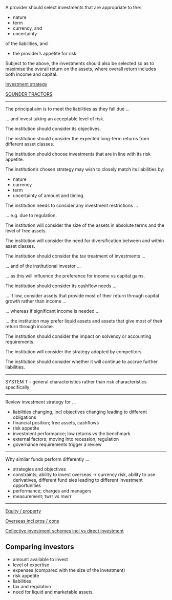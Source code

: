 
A provider should select investments that are appropriate to the:

- nature
- term
- currency, and
- uncertainty

of the liabilities, and

- the provider’s appetite for risk.

Subject to the above, the investments should also be selected so as to maximise the overall return on the assets, where overall return includes both income and capital.

[Investment strategy](14-choosing-an-appropriate-investment-strategy.md)

[SOUNDER TRACTORS](14-choosing-an-appropriate-investment-strategy.md#factors-influencing-an-institutions-investment-strategy)

---

The principal aim is to meet the liabilities as they fall due ...

... and invest taking an acceptable level of risk.

The institution should consider its objectives.

The institution should consider the expected long-term returns from different asset classes.

The institution should choose investments that are in line with its risk appetite.

The institution’s chosen strategy may wish to closely match its liabilities by:

- nature
- currency
- term
- uncertainty of amount and timing.

The institution needs to consider any investment restrictions ...

... e.g. due to regulation.

The institution will consider the size of the assets in absolute terms and the level of free assets.

The institution will consider the need for diversification between and within asset classes.

The institution should consider the tax treatment of investments ...

... and of the institutional investor ...

... as this will influence the preference for income vs capital gains.

The institution should consider its cashflow needs ...

... if low, consider assets that provide most of their return through capital growth rather than income ...

... whereas if significant income is needed ...

... the institution may prefer liquid assets and assets that give most of their return through income.

The institution should consider the impact on solvency or accounting requirements.

The institution will consider the strategy adopted by competitors.

The institution should consider whether it will continue to accrue further liabilities.

---

SYSTEM T - general characteristics rather than risk characteristics specifically

---

Review investment strategy for ...

- liabilities changing, incl objectives changing leading to different obligations
- financial position; free assets, cashflows
- risk appetite
- investment performance; low returns vs the benchmark
- external factors; moving into recession, regulation
- governance requirements trigger a review

---

Why similar funds perform differently ...

- strategies and objectives
- constraints; ability to invest overseas -> currency risk, ability to use derivatives, different fund sies leading to different investment opportunities
- performance; charges and managers
- measurement; twrr vs mwrr

---

[Equity / property](09-equity-and-property-markets.md)

[Overseas incl pros / cons](10-other-investment-classes.md#overseas-investment)

[Collective investment schemes incl vs direct investment](10-other-investment-classes.md#collective-investment-schemes)

## Comparing investors

- amount available to invest
- level of expertise
- expenses (compared with the size of the investment)
- risk appetite
- liabilities
- tax and regulation
- need for liquid and marketable assets.
